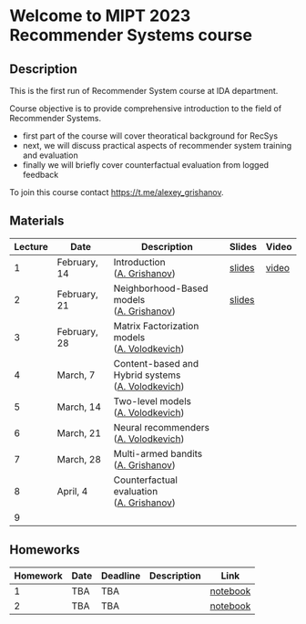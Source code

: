 # Welcome to MIPT 2023 Recommender Systems course

## Description
This is the first run of Recommender System course at IDA department.

Course objective is to provide comprehensive introduction to the field of Recommender Systems.

- first part of the course will cover theoratical background for RecSys
- next, we will discuss practical aspects of recommender system training and evaluation
- finally we will briefly cover counterfactual evaluation from logged feedback

To join this course contact https://t.me/alexey_grishanov.

## Materials

| Lecture | Date | Description | Slides | Video |
|---------|------|-------------|--------|-------|
| 1 | February, 14 | Introduction <br /> ([A. Grishanov](https://github.com/shashist)) | [slides](week_01_Introduction/rs_lecture01.pdf) | [video](https://www.youtube.com/watch?v=jlw86T4U4hs) |
| 2 | February, 21 | Neighborhood-Based models <br /> ([A. Grishanov](https://github.com/shashist)) | [slides](week_02_neighbourhood_based/rs_lecture02.pdf) | |
| 3 | February, 28 | Matrix Factorization models <br /> ([A. Volodkevich](https://github.com/monkey0head)) |  | |
| 4 | March, 7 | Content-based and Hybrid systems <br /> ([A. Volodkevich](https://github.com/monkey0head)) |  | |
| 5 | March, 14 | Two-level models <br /> ([A. Volodkevich](https://github.com/monkey0head)) |  | |
| 6 | March, 21 | Neural recommenders <br /> ([A. Volodkevich](https://github.com/monkey0head)) |  | |
| 7 | March, 28 | Multi-armed bandits <br /> ([A. Grishanov](https://github.com/shashist)) |  | |
| 8 | April, 4 | Counterfactual evaluation <br /> ([A. Grishanov](https://github.com/shashist)) |  | |
| 9 |  | |  | |



## Homeworks

| Homework | Date | Deadline | Description | Link |
|---------|------|-------------|--------|-------|
| 1 | TBA | TBA |  | [notebook](homework1/rs_hw1.ipynb) |
| 2 | TBA | TBA |  | [notebook](homework2/rs_hw2.ipynb) |
